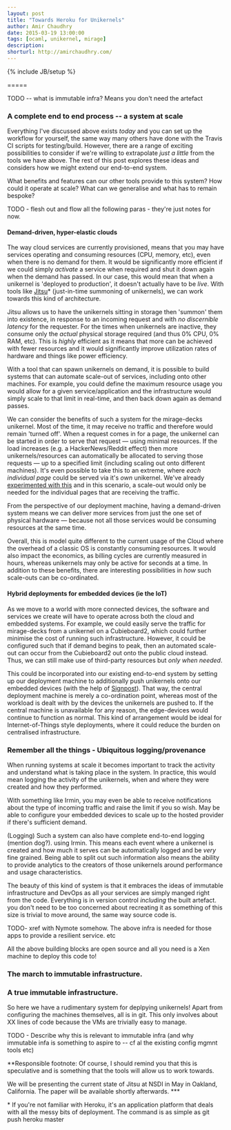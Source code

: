 ```yaml
---
layout: post
title: "Towards Heroku for Unikernels"
author: Amir Chaudhry
date: 2015-03-19 13:00:00
tags: [ocaml, unikernel, mirage]
description:
shorturl: http://amirchaudhry.com/
---
```

{% include JB/setup %}

<!-- <a href="#"><img style="float: right; margin-left: 10px" src="http://amirchaudhry.com/images/web/#"></a> -->



=====

TODO -- what is immutable infra? Means you don't need the artefact

### A complete end to end process -- a system at scale

Everything I've discussed above exists *today* and you can set up the workflow for yourself, the same way many others have done with the Travis CI scripts for testing/build.  However, there are a range of exciting possibilities to consider if we're willing to extrapolate *just a little* from the tools we have above.  The rest of this post explores these ideas and considers how we might extend our end-to-end system.  
<!-- As an example service, we can consider how we deploy static websites on our infrastructure. -->
What benefits and features can our other tools provide to this system?  How could it operate at scale?  What can we generalise and what has to remain bespoke?


<!-- 

This part of the post is somewhat more fanciful.  If we can consider that the end-to-end story exists a above, what kind of system could you build at scale? What if you could use the other tools that are available?
 -->

TODO - flesh out and flow all the following paras - they're just notes for now.

#### Demand-driven, hyper-elastic clouds

The way cloud services are currently provisioned, means that you may have services operating and consuming resources (CPU, memory, etc), even when there is no demand for them. It would be significantly more efficient if we could simply *activate* a service when required and shut it down again when the demand has passed. In our case, this would mean that when a unikernel is 'deployed to production', it doesn't actually have to be *live*.  With tools like [Jitsu][jitsu-repo]\* (just-in-time summoning of unikernels), we can work towards this kind of architecture. 

Jitsu allows us to have the unikernels sitting in storage then 'summon' them into existence, in response to an incoming request and with *no discernible latency* for the requester.  For the times when unikernels are inactive, they consume only the *actual* physical storage required (and thus 0% CPU, 0% RAM, etc). This is *highly* efficient as it means that more can be achieved with fewer resources and it would significantly improve utilization rates of hardware and things like power efficiency. 


<!-- such that the same workloads can be... 
because a single machine that uses Jitsu...
only the applications that need to be running at a given time are actually active.  This is ideal for systems ...
the same physical hardware can be ...
This is *highly* efficient since fewer machines can manage a great workload 
the system ensure that only ...
and is very different to the 
 -->

With a tool that can spawn unikernels on demand, it is possible to build systems that can automate scale-out of services, including onto other machines.  For example, you could define the maximum resource usage you would allow for a given service/application and the infrastructure would simply scale to that limit in real-time, and then back down again as demand passes. 

We can consider the benefits of such a system for the mirage-decks unikernel.  Most of the time, it may receive no traffic and therefore would remain 'turned off'. When a request comes in for a page, the unikernel can be started in order to serve that request — using minimal resources. If the load increases (e.g. a HackerNews/Reddit effect) then more unikernels/resources can automatically be allocated to serving those requests — up to a specified limit (including scaling out onto different machines).  It's even possible to take this to an extreme, where *each individual page* could be served via it's *own* unikernel.  We've already [experimented with this][jitsu-x] and in this scenario, a scale-out would only be needed for the individual pages that are receiving the traffic. 

<!-- If it seems that a particular post is generating lots of incoming traffic (a HackerNews/Reddit effect), then more resources can automatically be allocated to serving those requests — up to a specified limit (including scaling out onto different machines).  We can even imagine taking this to an extreme where each individual page is its own unikernel. -->

From the perspective of our deployment machine, having a demand-driven system means we can deliver more services from just the one set of physical hardware — because not all those services would be consuming resources at the same time.

Overall, this is model quite different to the current usage of the Cloud where the overhead of a classic OS is constantly consuming resources.  It would also impact the economics, as billing cycles are currently measured in hours, whereas unikernels may only be active for seconds at a time.  In addition to these benefits, there are interesting possibilities in *how* such scale-outs can be co-ordinated. 

<!-- Just like Heroku, you can specify the maximum number of instances you want to run and your unikernels can scale up to that limit and then back down again. 
-->


#### Hybrid deployments for embedded devices (ie the IoT)

As we move to a world with more connected devices, the software and services we create will have to operate across both the cloud and embedded systems.
For example, we could easily serve the traffic for mirage-decks from a unikernel on a Cubieboard2, which could further minimise the cost of running such infrastructure.  However, it could be configured such that if demand begins to peak, then an automated scale-out can occur from the Cubieboard2 out onto the public cloud instead. Thus, we can still make use of third-party resources but *only when needed*.  

<!-- For the example of our static websites, it would be straightforward to serve them from cubieboards that reside from our homes, thus further minimising the costs to run such infrastructure.  However, they could be configured such that if demands begins to peak, then an automated scale-out can occur from the Cubieboard onto the public cloud instead.   -->

<!-- You could even set up such a system to push the well-tested unikernels out onto embedded devices elsewhere (think IoT). In this way you only need a Minimal cloud infrastructure for your IoT service, in order to push new code out to end points, where the work is actually done (within a user's home). Think of the Goodnight Lamp, This can drastically reduce cost and any loss of the central service means end devices can keep working. (requires Signpost?).  Have a central location where devices can pick up updates from. Doesn't need to do any more than coordinating stuff and devices can work P2P. V cheap to run and make money from selling devices. -->

This could be incorporated into our existing end-to-end system by setting up our deployment machine to additionally push unikernels onto our embedded devices (with the help of [Signpost][sp-post]).  That way, the central deployment machine is merely a co-ordination point, whereas most of the workload is dealt with by the devices the unikernels are pushed to.  If the central machine is unavailable for any reason, the edge-devices would continue to function as normal.  This kind of arrangement would be ideal for Internet-of-Things style deployments, where it could reduce the burden on centralised infrastructure.

<!-- This is also great for third party servieces as tehy can consume minimal cloud recources and allow their edge devices to do most of the work
 -->

### Remember all the things - Ubiquitous logging/provenance

When running systems at scale it becomes important to track the activity and understand what is taking place in the system. In practice, this would mean logging the activity of the unikernels, when and where they were created and how they performed.  

With something like Irmin, you may even be able to receive notifications about the type of incoming traffic and raise the limit if you so wish.  May be able to configure your embedded devices to scale up to the hosted provider if there's sufficient demand.


(Logging) Such a system can also have complete end-to-end logging (mention dog?). using Irmin. This means each event where a unikernel is created and how much it serves can be automatically logged and be *very* fine grained. Being able to split out such information also means the ability to provide analytics to the creators of those unikernels around performance and usage characteristics. 


The beauty of this kind of system is that it embraces the ideas of immutable infrastructure and DevOps as all your services are simply manged right from the code. Everything is in version control *including* the built artefact. you don't need to be too concerned about recreating it as something of this size is trivial to move around, the same way source code is. 

TODO- xref with Nymote somehow.  The above infra is needed for those apps to provide a resilient service. etc 

All the above building blocks are open source and all you need is a Xen machine to deploy this code to!







### The march to immutable infrastructure.
### A true immutable infrastructure.

So here we have a rudimentary system for deplpying unikernels!  Apart from configuring the machines themselves, all is in git.  This only involves about XX lines of code because the VMs are trivially easy to manage. 

TODO - Describe why this is relevant to immutable infra (and why immutable infa is something to aspire to -- cf al the existing config mgmnt tools etc)






**Responsible footnote: Of course, I should remind you that this is speculative and is something that the tools will allow us to work towards. 

We will be presenting the current state of Jitsu at NSDI in May in Oakland, California. The paper will be available shortly afterwards. ***




\* If you're not familiar with Heroku, it's an application platform that deals with all the messy bits of deployment. The command is as simple as git push heroku master




[jekyll-unikernel]: http://amirchaudhry.com/from-jekyll-to-unikernel-in-fifty-lines/
[miso-post]: http://amirchaudhry.com/brewing-miso-to-serve-nymote/
[travis-skeleton]: https://github.com/ocaml/ocaml-travisci-skeleton
[amc-travis]: http://amirchaudhry.com/from-jekyll-to-unikernel-in-fifty-lines#setting-up-travis-ci
[anil-ppa]: https://launchpad.net/~avsm
[uni-for-all]: http://amirchaudhry.com/unikernels-for-everyone/
[deploy-key]: http://amirchaudhry.com/from-jekyll-to-unikernel-in-fifty-lines#deploying-your-unikernel
[decks-repo]: https://github.com/mirage/mirage-decks
[deck-slide]: https://github.com/mirage/mirage-decks/issues/49
[decks-site]: http://decks.openmirage.org
[xen-installation]: http://wiki.xenproject.org/wiki/Xen_Project_Beginners_Guide

[decks-deploy]: https://github.com/mirage/mirage-decks-deployment
[hooks]: http://www.git-scm.com/book/en/v2/Customizing-Git-Git-Hooks
[magnus-xen]: http://www.skjegstad.com/blog/2015/01/19/mirageos-xen-virtualbox/
[jitsu-repo]: https://github.com/MagnusS/jitsu
[mir-notes-qa]: http://openmirage.org/wiki/weekly-2015-03-11#Qualityandtest
[jitsu-x]: http://www.skjegstad.com/blog/2015/03/25/mirageos-vm-per-url-experiment
[sp-post]: http://amirchaudhry.com/brewing-miso-to-serve-nymote/#signpost
